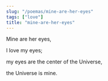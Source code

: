 ```yaml
---
slug: "/poemas/mine-are-her-eyes"
tags: ["love"]
title: "mine-are-her-eyes"
---
```

Mine are her eyes,

I love my eyes;

my eyes are the center of the Universe,

the Universe is mine.
